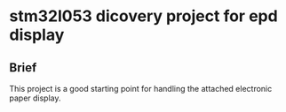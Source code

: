 # stm32l053 dicovery project for epd display 

## Brief
This project is a good starting point for handling the attached 
electronic paper display. 

